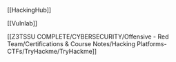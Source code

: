 [[HackingHub]]

[[Vulnlab]]

[[Z3TSSU COMPLETE/CYBERSECURITY/Offensive - Red Team/Certifications & Course Notes/Hacking Platforms-CTFs/TryHackme/TryHackme]]